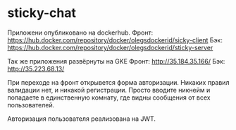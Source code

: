# sticky-chat
Приложени опубликовано на dockerhub.
Фронт: https://hub.docker.com/repository/docker/olegsdockerid/sicky-client
Бэк: https://hub.docker.com/repository/docker/olegsdockerid/sticky-server

Так же приложения развёрнуты на GKE
Фронт: http://35.184.35.166/
Бэк: http://35.223.68.13/

При переходе на фронт открывется форма авторизации. Никаких правил валидации нет, и никакой регистрации. Просто вводите никнейм и попадаете в единственную комнату, где видны сообщения от всех пользователей.

Авторизация пользователя реализована на JWT.
